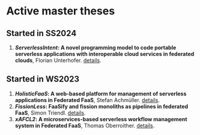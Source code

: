 # Active master theses

## Started in SS2024

1. ***ServerlessIntent*: A novel programming model to code portable serverless applications with interoperable cloud services in federated clouds**, Florian Unterhofer. [details](./ServerlessIntent.md).

##  Started in WS2023

1. ***HolisticFaaS*: A web-based platform for management of serverless applications in Federated FaaS**, Stefan Achmüller. [details](./HolisticFaaS.md).
1. ***FissionLess*: FaaSify and fission monoliths as pipelines in federated FaaS**, Simon Triendl. [details](./FissionLess.md).
1. ***xAFCL2*: A microservices-based serverless workflow management system in Federated FaaS**, Thomas Oberroither. [details](./xAFCL2.md).